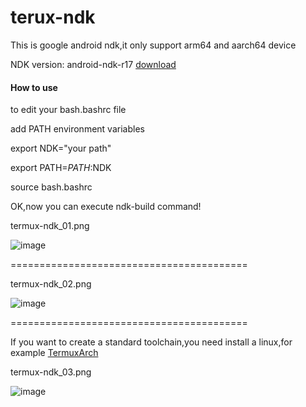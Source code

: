 # terux-ndk
This is google android ndk,it only support arm64 and  aarch64 device

NDK version: android-ndk-r17 [download](https://github.com/Lzhiyong/termux-ndk/releases)


#### How to use
to edit your bash.bashrc file 

add PATH environment variables

export NDK="your path"

export PATH=$PATH:$NDK

source bash.bashrc

OK,now you can execute ndk-build command!

termux-ndk_01.png

![image](https://raw.githubusercontent.com/Lzhiyong/termux-ndk/master/termux-ndk_01.png)



=========================================


termux-ndk_02.png

![image](https://raw.githubusercontent.com/Lzhiyong/termux-ndk/master/termux-ndk_02.png)

=========================================

If you want to create a standard toolchain,you need install a linux,for example [TermuxArch](https://github.com/sdrausty/TermuxArch.git)

termux-ndk_03.png

![image](https://raw.githubusercontent.com/Lzhiyong/termux-ndk/master/termux-ndk_03.png)

